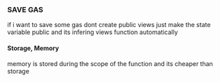 ### SAVE GAS

if i want to save some gas dont create public views
just make the state variable public and its infering views function automatically

#### Storage, Memory

memory is stored during the scope of the function and its cheaper than storage

